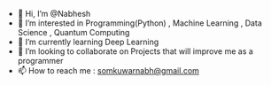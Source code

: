 - 👋 Hi, I’m @Nabhesh
- 👀 I’m interested in Programming(Python) , Machine Learning , Data Science , Quantum Computing
- 🌱 I’m currently learning Deep Learning 
- 💞️ I’m looking to collaborate on Projects that will improve me as a programmer
- 📫 How to reach me : somkuwarnabh@gmail.com

<!---
Nabhesh/Nabhesh is a ✨ special ✨ repository because its `README.md` (this file) appears on your GitHub profile.
You can click the Preview link to take a look at your changes.
--->
